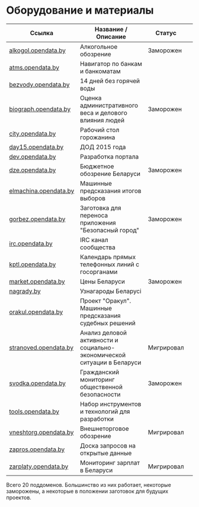 # Оборудование и материалы

| Ссылка | Название / Описание | Статус | |
| ---- | ---- | ---- | --- |
|  [alkogol.opendata.by](http://alkogol.opendata.by) | Алкогольное обозрение | Заморожен |
|  [atms.opendata.by](http://atms.opendata.by) | Навигатор по банкам и банкоматам | |
|  [bezvody.opendata.by](http://bezvody.opendata.by) | 14 дней без горячей воды | |
|  [biograph.opendata.by](http://biograph.opendata.by) | Оценка административного веса и делового влияния людей | Заморожен |
|  [city.opendata.by](http://city.opendata.by) | Рабочий стол горожанина | |
|  [day15.opendata.by](http://day15.opendata.by) | ДОД 2015 года | |
|  [dev.opendata.by](http://dev.opendata.by) | Разработка портала | |
|  [dze.opendata.by](http://dze.opendata.by) | Бюджетное обозрение Беларуси | Заморожен |
|  [elmachina.opendata.by](http://elmachina.opendata.by) | Машинные предсказания итогов выборов | |
|  [gorbez.opendata.by](http://gorbez.opendata.by) | Заготовка для переноса приложения "Безопасный город" | Заморожен |
|  [irc.opendata.by](http://irc.opendata.by) | IRC канал сообщества | |
|  [kptl.opendata.by](http://kptl.opendata.by) | Календарь прямых телефонных линий с госорганами | |
|  [market.opendata.by](http://market.opendata.by) | Цены Беларуси | Заморожен |
|  [nagrady.by](http://nagrady.by) | Узнагароды Беларусі | |
|  [orakul.opendata.by](http://orakul.opendata.by) | Проект "Оракул". Машинные предсказания судебных решений | |
|  [stranoved.opendata.by](http://stranoved.opendata.by) | Анализ деловой активности и социально-экономической ситуации в Беларуси | Мигрировал |
|  [svodka.opendata.by](http://svodka.opendata.by) | Гражданский мониторинг общественной безопасности | Заморожен |
|  [tools.opendata.by](http://tools.opendata.by) | Набор инструментов и технологий для разработки | |
|  [vneshtorg.opendata.by](http://vneshtorg.opendata.by) | Внешнеторговое обозрение | Мигрировал |
|  [zapros.opendata.by](http://zapros.opendata.by) | Доска запросов на открытые данные | |
|  [zarplaty.opendata.by](http://zarplaty.opendata.by) | Мониторинг зарплат в Беларуси | Мигрировал |

Всего 20 поддоменов. Большинство из них работает, некоторые заморожены,
а некоторые в положении заготовок для будущих проектов. 
